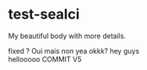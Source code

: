 # test-sealci
My beautiful body with more details.

fixed ? Oui mais non
yea
okkk?
hey guys  
hellooooo
COMMIT V5
